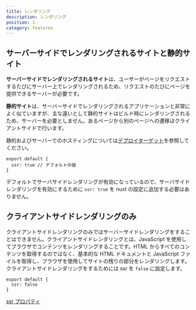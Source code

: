 ```yaml
---
title: レンダリング
description: レンダリング
position: 1
category: features
---
```


## サーバーサイドでレンダリングされるサイトと静的サイト

**サーバーサイドでレンダリングされるサイト**は、ユーザーがページをリクエストするたびにサーバー上でレンダリングされるため、リクエストのたびにページを提供できるサーバーが必要です。

**静的サイト**は、サーバーサイドでレンダリングされるアプリケーションと非常によく似ていますが、主な違いとして静的サイトはビルド時にレンダリングされるため、サーバーを必要としません。あるページから別のページへの遷移はクライアントサイドで行います。

静的およびサーバーでのホスティングについては[デプロイターゲット](/docs/2.x/features/deployment-targets)を参照してください。

```js{}[nuxt.config.js]
export default {
  ssr: true // デフォルトの値
}
```

<base-alert type="info">

デフォルトでサーバサイドレンダリングが有効になっているので、サーバサイドレンダリングを有効にするために `ssr: true` を nuxt の設定に追加する必要はありません。

</base-alert>

## クライアントサイドレンダリングのみ

クライアントサイドレンダリングのみではサーバーサイドレンダリングをすることはできません。クライアントサイドレンダリングとは、JavaScript を使用してブラウザでコンテンツをレンダリングすることです。HTML からすべてのコンテンツを取得するのではなく、基本的な HTML ドキュメントと JavaScript ファイルを取得し、ブラウザを使用してサイトの残りの部分をレンダリングします。クライアントサイドレンダリングをするためには ssr を `false` に設定します。

```js{}[nuxt.config.js]
export default {
  ssr: false
}
```

<base-alert type="next">

[ssr プロパティ](/docs/2.x/configuration-glossary/configuration-ssr)

</base-alert>
